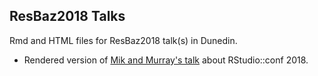 ## ResBaz2018 Talks

Rmd and HTML files for ResBaz2018 talk(s) in Dunedin. 

 - Rendered version of [Mik and Murray's talk](https://cdn.rawgit.com/mikblack/ResBaz2018-talks/fd597545/mblack_rstudioconf.html) 
 about RStudio::conf 2018.
